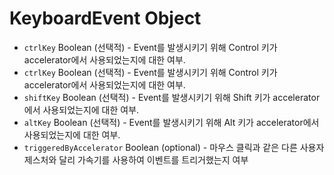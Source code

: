# KeyboardEvent Object

* `ctrlKey` Boolean (선택적) - Event를 발생시키기 위해 Control 키가 accelerator에서 사용되었는지에 대한 여부.
* `ctrlKey` Boolean (선택적) - Event를 발생시키기 위해 Control 키가 accelerator에서 사용되었는지에 대한 여부.
* `shiftKey` Boolean (선택적) - Event를 발생시키기 위해 Shift 키가 accelerator에서 사용되었는지에 대한 여부.
* `altKey` Boolean (선택적) - Event를 발생시키기 위해 Alt 키가 accelerator에서 사용되었는지에 대한 여부.
* `triggeredByAccelerator` Boolean (optional) - 마우스 클릭과 같은 다른 사용자 제스처와 달리 가속기를 사용하여 이벤트를 트리거했는지 여부
